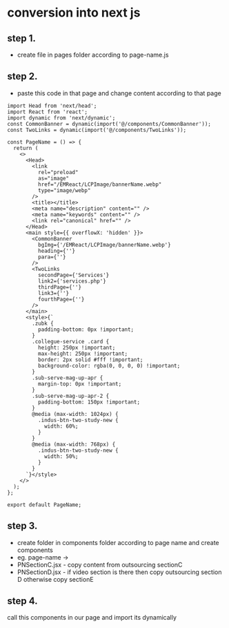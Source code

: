 # conversion into next js

## step 1.

- create file in pages folder according to page-name.js

## step 2.

- paste this code in that page and change content according to that page

```
import Head from 'next/head';
import React from 'react';
import dynamic from 'next/dynamic';
const CommonBanner = dynamic(import('@/components/CommonBanner'));
const TwoLinks = dynamic(import('@/components/TwoLinks'));

const PageName = () => {
  return (
    <>
      <Head>
        <link
          rel="preload"
          as="image"
          href="/EMReact/LCPImage/bannerName.webp"
          type="image/webp"
        />
        <title></title>
        <meta name="description" content="" />
        <meta name="keywords" content="" />
        <link rel="canonical" href="" />
      </Head>
      <main style={{ overflowX: 'hidden' }}>
        <CommonBanner
          bgImg={'/EMReact/LCPImage/bannerName.webp'}
          heading={''}
          para={''}
        />
        <TwoLinks
          secondPage={'Services'}
          link2={'services.php'}
          thirdPage={''}
          link3={''}
          fourthPage={''}
        />
      </main>
      <style>{`
        .zubk {
          padding-bottom: 0px !important;
        }
        .collegue-service .card {
          height: 250px !important;
          max-height: 250px !important;
          border: 2px solid #fff !important;
          background-color: rgba(0, 0, 0, 0) !important;
        }
        .sub-serve-mag-up-apr {
          margin-top: 0px !important;
        }
        .sub-serve-mag-up-apr-2 {
          padding-bottom: 150px !important;
        }
        @media (max-width: 1024px) {
          .indus-btn-two-study-new {
            width: 60%;
          }
        }
        @media (max-width: 768px) {
          .indus-btn-two-study-new {
            width: 50%;
          }
        }
      `}</style>
    </>
  );
};

export default PageName;

```

## step 3.

- create folder in components folder according to page name and create components
- eg. page-name ->
- PNSectionC.jsx - copy content from outsourcing sectionC 
- PNSectionD.jsx - if video section is there then copy outsourcing section D otherwise copy sectionE

## step 4.

call this components in our page and import its dynamically
